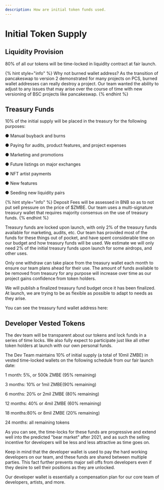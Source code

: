 ```yaml
---
description: How are initial token funds used.
---
```


# Initial Token Supply

## Liquidity Provision

80% of all our tokens will be time-locked in liquidity contract at fair launch. 

{% hint style="info" %}
Why not burned wallet address? As the transition of pancakeswap to version 2 demonstrated for many projects on PCS, burned wallet addresses can really destroy a project. Our team wanted the ability to adjust to any issues that may arise over the course of time with new versioning of BSC projects like pancakeswap. 
{% endhint %}

## Treasury Funds

10% of the initial supply will be placed in the treasury for the following purposes: 

●  Manual buyback and burns

●  Paying for audits, product features, and project expenses

●  Marketing and promotions

●  Future listings on major exchanges

●  NFT artist payments

●  New features

●  Seeding new liquidity pairs

{% hint style="info" %}
Deposit Fees will be assessed in BNB so as to not put sell pressure on the price of $ZMBE. Our team uses a multi-signature treasury wallet that requires majority consensus on the use of treasury funds.
{% endhint %}

Treasury funds are locked upon launch, with only 2% of the treasury funds available for marketing, audits, etc. Our team has provided most of the funds for these things out of pocket, and have spent considerable time on our budget and how treasury funds will be used. We estimate we will only need 2% of the initial treasury funds upon launch for some airdrops, and other uses. 

Only one withdraw can take place from the treasury wallet each month to ensure our team plans ahead for their use. The amount of funds available to be removed from treasury for any purpose will increase over time as our project gains confidence from token holders.

We will publish a finalized treasury fund budget once it has been finalized. At launch, we are trying to be as flexible as possible to adapt to needs as they arise. 

You can see the treasury fund wallet address here: 

## Developer Vested Tokens

The dev team will be transparent about our tokens and lock funds in a series of time locks. We also fully expect to participate just like all other token holders at launch with our own personal funds.

The Dev Team maintains 10% of initial supply \(a total of 10mil ZMBE\) in vested time-locked wallets on the following schedule from our fair launch date:

1 month: 5%, or 500k ZMBE \(95% remaining\) 

3 months: 10% or 1mil ZMBE\(90% remaining\) 

6 months: 20% or 2mil ZMBE \(80% remaining\) 

12 months: 40% or 4mil ZMBE \(60% remaining\) 

18 months:80% or 8mil ZMBE \(20% remaining\)

24 months: all remaining tokens

As you can see, the time-locks for these funds are progressive and extend well into the predicted "bear market" after 2021, and as such the selling incentive for developers will be less and less attractive as time goes on. 

Keep in mind that the developer wallet is used to pay the hard working developers on our team, and these funds are shared between multiple parties. This fact further prevents major sell offs from developers even if they desire to sell their positions as they are unlocked. 

Our developer wallet is essentially a compensation plan for our core team of developers, artists, and more.



